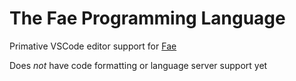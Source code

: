 # The Fae Programming Language

Primative VSCode editor support for [Fae](https://github.com/ForLoveOfCats/fae)

Does *not* have code formatting or language server support yet
